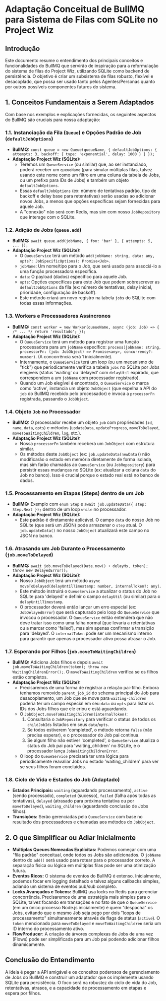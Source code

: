 # Adaptação Conceitual de BullMQ para Sistema de Filas com SQLite no Project Wiz

## Introdução

Este documento resume o entendimento dos principais conceitos e funcionalidades do BullMQ que servirão de inspiração para a reformulação do sistema de filas do Project Wiz, utilizando SQLite como backend de persistência. O objetivo é criar um subsistema de filas robusto, flexível e desacoplado, que possa ser usado tanto pelos Agentes/Personas quanto por outros possíveis componentes futuros do sistema.

## 1. Conceitos Fundamentais a Serem Adaptados

Com base nos exemplos e explicações fornecidas, os seguintes aspectos do BullMQ são cruciais para nossa adaptação:

### 1.1. Instanciação da Fila (`Queue`) e Opções Padrão de Job (`defaultJobOptions`)

*   **BullMQ:** `const queue = new Queue(queueName, { defaultJobOptions: { attempts: 3, backoff: { type: 'exponential', delay: 1000 } } });`
*   **Adaptação Project Wiz (SQLite):**
    *   Teremos um `QueueService` (ou similar) que, ao ser instanciado, poderá receber um `queueName` (para simular múltiplas filas, talvez usando este nome como um filtro em uma coluna da tabela de Jobs, ou um prefixo para IDs de Jobs) e também um objeto `defaultJobOptions`.
    *   Essas `defaultJobOptions` (ex: número de tentativas padrão, tipo de backoff e delay base para retentativas) serão usadas ao adicionar novos Jobs, a menos que opções específicas sejam fornecidas para aquele Job.
    *   A "conexão" não será com Redis, mas sim com nosso `JobRepository` que interage com o SQLite.

### 1.2. Adição de Jobs (`queue.add`)

*   **BullMQ:** `await queue.add(jobName, { foo: 'bar' }, { attempts: 5, ... });`
*   **Adaptação Project Wiz (SQLite):**
    *   O `QueueService` terá um método `add(jobName: string, data: any, opts?: JobSpecificOptions): Promise<Job>`.
    *   `jobName`: Um nome/tipo para o Job, que será usado para associá-lo a uma função processadora específica.
    *   `data`: O payload (dados) específico para aquele Job.
    *   `opts`: Opções específicas para este Job que podem sobrescrever as `defaultJobOptions` da fila (ex: número de tentativas, delay inicial, prioridade, configuração de backoff).
    *   Este método criará um novo registro na tabela `jobs` do SQLite com todas essas informações.

### 1.3. Workers e Processadores Assíncronos

*   **BullMQ:** `const worker = new Worker(queueName, async (job: Job) => { /* ... */ return 'resultado'; });`
*   **Adaptação Project Wiz (SQLite):**
    *   O `QueueService` terá um método para registrar uma função processadora para um `jobName` específico: `process(jobName: string, processorFn: (job: JobObject) => Promise<any>, concurrency?: number)`. (A concorrência será 1 inicialmente).
    *   Internamente, o `QueueService` terá um loop (ou um mecanismo de "tick") que periodicamente verifica a tabela `jobs` no SQLite por Jobs elegíveis (status 'waiting' ou 'delayed' com `delayUtil` expirado, que correspondem a um `jobName` com processador registrado).
    *   Quando um Job elegível é encontrado, o `QueueService` o marca como 'active', instancia um objeto `JobObject` (que espelha a API do `job` do BullMQ recebido pelo processador) e invoca a `processorFn` registrada, passando o `JobObject`.

### 1.4. Objeto `Job` no Processador

*   **BullMQ:** O processador recebe um objeto `job` com propriedades (`id`, `name`, `data`, `opts`) e métodos (`updateData`, `updateProgress`, `moveToDelayed`, `moveToWaitingChildren`, `log`, etc.).
*   **Adaptação Project Wiz (SQLite):**
    *   Nossa `processorFn` também receberá um `JobObject` com estrutura similar.
    *   Os métodos deste `JobObject` (ex: `job.updateData(newData)`) não modificarão o estado em memória diretamente de forma isolada, mas sim farão chamadas ao `QueueService` (ou `JobRepository`) para persistir essas mudanças no SQLite (ex: atualizar a coluna `data` do Job no banco). Isso é crucial porque o estado real está no banco de dados.

### 1.5. Processamento em Etapas (Steps) dentro de um Job

*   **BullMQ:** Exemplo com `enum Step` e `await job.updateData({ step: Step.Next });` dentro de um loop `while` no processador.
*   **Adaptação Project Wiz (SQLite):**
    *   Este padrão é diretamente aplicável. O campo `data` do nosso Job no SQLite (que será um JSON) pode armazenar o `step` atual. O `job.updateData()` no nosso `JobObject` atualizará este campo no JSON no banco.

### 1.6. Atrasando um Job Durante o Processamento (`job.moveToDelayed`)

*   **BullMQ:** `await job.moveToDelayed(Date.now() + delayMs, token); throw new DelayedError();`
*   **Adaptação Project Wiz (SQLite):**
    *   Nosso `JobObject` terá um método `async moveToDelayed(delayUntilTimestamp: number, internalToken?: any)`.
    *   Este método instruirá o `QueueService` a atualizar o status do Job no SQLite para 'delayed' e definir o campo `delayUtil` (ou similar) para o `delayUntilTimestamp`.
    *   O processador deverá então lançar um erro especial (ex: `JobDelayedError`) que será capturado pelo loop do `QueueService` que invocou o processador. O `QueueService` então entenderá que não deve tratar isso como uma falha normal (que levaria a retentativas ou a marcar como 'failed'), mas sim apenas confirmar a transição para 'delayed'. O `internalToken` pode ser um mecanismo interno para garantir que apenas o processador ativo possa atrasar o Job.

### 1.7. Esperando por Filhos (`job.moveToWaitingChildren`)

*   **BullMQ:** Adiciona Jobs filhos e depois `await job.moveToWaitingChildren(token); throw new WaitingChildrenError();`. O `moveToWaitingChildren` verifica se os filhos estão completos.
*   **Adaptação Project Wiz (SQLite):**
    *   Precisaremos de uma forma de registrar a relação pai-filho. Embora tenhamos removido `parent_job_id` do schema principal do Job para desacoplamento, um Job que se move para `waiting-children` poderia ter um campo especial em seu `data` ou `opts` para listar os IDs dos Jobs filhos que ele criou e está aguardando.
    *   O `JobObject.moveToWaitingChildren(internalToken)`:
        1.  Consultaria o `JobRepository` para verificar o status de todos os `childJobIds` listados em seus `data`/`opts`.
        2.  Se todos estiverem 'completed', o método retorna `false` (não precisa esperar), e o processador do Job pai continua.
        3.  Se algum filho não estiver 'completed', o `QueueService` atualiza o status do Job pai para 'waiting_children' no SQLite, e o processador lança `JobWaitingChildrenError`.
    *   O loop do `QueueService` precisará ter uma lógica para periodicamente reavaliar Jobs no estado 'waiting_children' para ver se seus filhos foram concluídos.

### 1.8. Ciclo de Vida e Estados do Job (Adaptado)

*   **Estados Principais:** `waiting` (aguardando processamento), `active` (sendo processado), `completed` (sucesso), `failed` (falha após todas as tentativas), `delayed` (atrasado para próxima tentativa ou por `moveToDelayed`), `waiting_children` (aguardando conclusão de Jobs filhos).
*   **Transições:** Serão gerenciadas pelo `QueueService` com base no resultado dos processadores e chamadas aos métodos do `JobObject`.

## 2. O que Simplificar ou Adiar Inicialmente

*   **Múltiplas Queues Nomeadas Explícitas:** Podemos começar com uma "fila padrão" conceitual, onde todos os Jobs são adicionados. O `jobName` dentro do `add()` será usado para rotear para o processador correto. A separação física ou lógica em múltiplas filas pode ser uma otimização futura.
*   **Eventos Ricos:** O sistema de eventos do BullMQ é extenso. Inicialmente, podemos focar em logging detalhado e talvez alguns callbacks simples, adiando um sistema de eventos pub/sub completo.
*   **Locks Avançados e Tokens:** BullMQ usa locks no Redis para gerenciar concorrência. Precisaremos de uma estratégia mais simples para o SQLite, talvez focando em transações e no fato de que o `QueueService` (em um único processo Node.js inicialmente) é quem "despacha" os Jobs, evitando que o mesmo Job seja pego por dois "loops de processamento" simultaneamente através de flags de status (`active`). O `token` mencionado para `moveToDelayed` e `moveToWaitingChildren` seria um ID interno do processamento ativo.
*   **FlowProducer:** A criação de árvores complexas de Jobs de uma vez (Flows) pode ser simplificada para um Job pai podendo adicionar filhos dinamicamente.

## Conclusão do Entendimento

A ideia é pegar a API amigável e os conceitos poderosos de gerenciamento de Jobs do BullMQ e construir um adaptador que os implemente usando SQLite para persistência. O foco será na robustez do ciclo de vida do Job, retentativas, atrasos, e a capacidade de processamento em etapas e espera por filhos.
```
